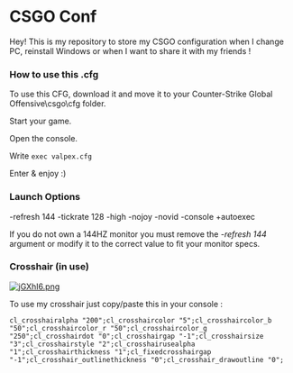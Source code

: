 # CSGO Conf

Hey! This is my repository to store my CSGO configuration when I change PC, reinstall Windows or when I want to share it with my friends !

### How to use this .cfg

To use this CFG, download it and move it to your Counter-Strike Global Offensive\csgo\cfg folder.

Start your game.

Open the console.

Write `exec valpex.cfg`

Enter & enjoy :)

### Launch Options

-refresh 144 -tickrate 128 -high -nojoy -novid -console +autoexec

If you do not own a 144HZ monitor you must remove the _-refresh 144_ argument or modify it to the correct value to fit your monitor specs. 

### Crosshair (in use)

[![jGXhI6.png](https://i.imgfly.me/jGXhI6.png)](https://imgfly.me/i/jGXhI6)

To use my crosshair just copy/paste this in your console :

`cl_crosshairalpha "200";cl_crosshaircolor "5";cl_crosshaircolor_b "50";cl_crosshaircolor_r "50";cl_crosshaircolor_g "250";cl_crosshairdot "0";cl_crosshairgap "-1";cl_crosshairsize "3";cl_crosshairstyle "2";cl_crosshairusealpha "1";cl_crosshairthickness "1";cl_fixedcrosshairgap "-1";cl_crosshair_outlinethickness "0";cl_crosshair_drawoutline "0";`
